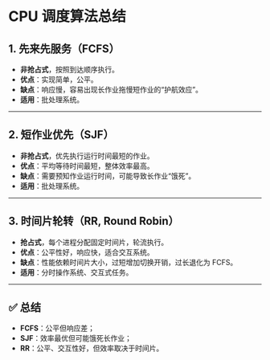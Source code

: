 # CPU 调度算法总结

## 1. 先来先服务（FCFS）

* **非抢占式**，按照到达顺序执行。
* **优点**：实现简单，公平。
* **缺点**：响应慢，容易出现长作业拖慢短作业的“护航效应”。
* **适用**：批处理系统。

---

## 2. 短作业优先（SJF）

* **非抢占式**，优先执行运行时间最短的作业。
* **优点**：平均等待时间最短，整体效率最高。
* **缺点**：需要预知作业运行时间，可能导致长作业“饿死”。
* **适用**：批处理系统。

---

## 3. 时间片轮转（RR, Round Robin）

* **抢占式**，每个进程分配固定时间片，轮流执行。
* **优点**：公平性好，响应快，适合交互系统。
* **缺点**：性能依赖时间片大小，过短增加切换开销，过长退化为 FCFS。
* **适用**：分时操作系统、交互式任务。

---

## ✅ 总结

* **FCFS**：公平但响应差；
* **SJF**：效率最优但可能饿死长作业；
* **RR**：公平、交互性好，但效率取决于时间片。

